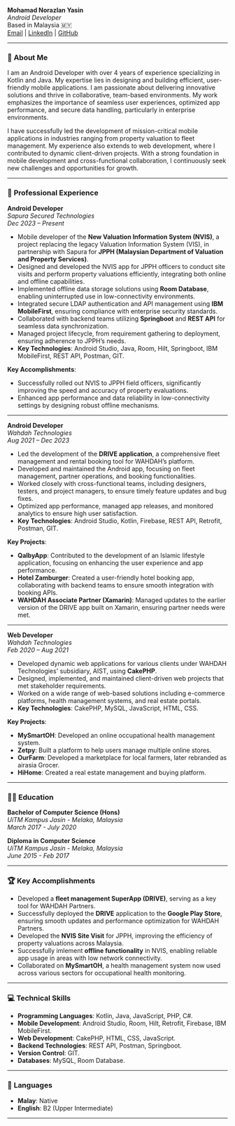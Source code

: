 **Mohamad Norazlan Yasin**  
*Android Developer*  
Based in Malaysia 🇲🇾  
[Email](mailto:mohdnorazlan.yasin@gmail.com) | [LinkedIn](https://www.linkedin.com/in/norazlan-dev/) | [GitHub](https://github.com/norazlan-dev/)

---

### 👋 **About Me**  
I am an Android Developer with over 4 years of experience specializing in Kotlin and Java. My expertise lies in designing and building efficient, user-friendly mobile applications. I am passionate about delivering innovative solutions and thrive in collaborative, team-based environments. My work emphasizes the importance of seamless user experiences, optimized app performance, and secure data handling, particularly in enterprise environments.

I have successfully led the development of mission-critical mobile applications in industries ranging from property valuation to fleet management. My experience also extends to web development, where I contributed to dynamic client-driven projects. With a strong foundation in mobile development and cross-functional collaboration, I continuously seek new challenges and opportunities for growth.

---

### 💼 **Professional Experience**

**Android Developer**  
*Sapura Secured Technologies*  
*Dec 2023 – Present*  

- Mobile developer of the **New Valuation Information System (NVIS)**, a project replacing the legacy Valuation Information System (VIS), in partnership with Sapura for **JPPH (Malaysian Department of Valuation and Property Services)**.
- Designed and developed the NVIS app for JPPH officers to conduct site visits and perform property valuations efficiently, integrating both online and offline capabilities.
- Implemented offline data storage solutions using **Room Database**, enabling uninterrupted use in low-connectivity environments.
- Integrated secure LDAP authentication and API management using **IBM MobileFirst**, ensuring compliance with enterprise security standards.
- Collaborated with backend teams utilizing **Springboot** and **REST API** for seamless data synchronization.
- Managed project lifecycle, from requirement gathering to deployment, ensuring adherence to JPPH’s needs.
- **Key Technologies**: Android Studio, Java, Room, Hilt, Springboot, IBM MobileFirst, REST API, Postman, GIT.

**Key Accomplishments**:
- Successfully rolled out NVIS to JPPH field officers, significantly improving the speed and accuracy of property evaluations.
- Enhanced app performance and data reliability in low-connectivity settings by designing robust offline mechanisms.

---

**Android Developer**  
*Wahdah Technologies*  
*Aug 2021 – Dec 2023*  

- Led the development of the **DRIVE application**, a comprehensive fleet management and rental booking tool for WAHDAH’s platform.
- Developed and maintained the Android app, focusing on fleet management, partner operations, and booking functionalities.
- Worked closely with cross-functional teams, including designers, testers, and project managers, to ensure timely feature updates and bug fixes.
- Optimized app performance, managed app releases, and monitored analytics to ensure high user satisfaction.
- **Key Technologies**: Android Studio, Kotlin, Firebase, REST API, Retrofit, Postman, GIT.

**Key Projects**:
- **QalbyApp**: Contributed to the development of an Islamic lifestyle application, focusing on enhancing the user experience and app performance.
- **Hotel Zamburger**: Created a user-friendly hotel booking app, collaborating with backend teams to ensure smooth integration with booking APIs.
- **WAHDAH Associate Partner (Xamarin)**: Managed updates to the earlier version of the DRIVE app built on Xamarin, ensuring partner needs were met.

---

**Web Developer**  
*Wahdah Technologies*  
*Feb 2020 – Aug 2021*  

- Developed dynamic web applications for various clients under WAHDAH Technologies' subsidiary, AIST, using **CakePHP**.
- Designed, implemented, and maintained client-driven web projects that met stakeholder requirements.
- Worked on a wide range of web-based solutions including e-commerce platforms, health management systems, and real estate portals.
- **Key Technologies**: CakePHP, MySQL, JavaScript, HTML, CSS.

**Key Projects**:
- **MySmartOH**: Developed an online occupational health management system.
- **Zetpy**: Built a platform to help users manage multiple online stores.
- **OurFarm**: Developed a marketplace for local farmers, later rebranded as airasia Grocer.
- **HiHome**: Created a real estate management and buying platform.

---

### 👨‍🎓 **Education**

**Bachelor of Computer Science (Hons)**  
*UiTM Kampus Jasin - Melaka, Malaysia*  
*March 2017 - July 2020*

**Diploma in Computer Science**  
*UiTM Kampus Jasin - Melaka, Malaysia*  
*June 2015 - Feb 2017*

---

### 🏆 **Key Accomplishments**

- Developed a **fleet management SuperApp (DRIVE)**, serving as a key tool for WAHDAH Partners.
- Successfully deployed the **DRIVE** application to the **Google Play Store**, ensuring smooth updates and performance optimization for WAHDAH Partners.
- Developed the **NVIS Site Visit** for JPPH, improving the efficiency of property valuations across Malaysia.
- Successfully imlement **offline functionality** in NVIS, enabling reliable app usage in areas with low network connectivity.
- Collaborated on **MySmartOH**, a health management system now used across various sectors for occupational health monitoring.

---

### 💻 **Technical Skills**

- **Programming Languages**: Kotlin, Java, JavaScript, PHP, C#.
- **Mobile Development**: Android Studio, Room, Hilt, Retrofit, Firebase, IBM MobileFirst.
- **Web Development**: CakePHP, HTML, CSS, JavaScript.
- **Backend Technologies**: REST API, Postman, Springboot.
- **Version Control**: GIT.
- **Databases**: MySQL, Room Database.

---

### 💬 **Languages**

- **Malay**: Native  
- **English**: B2 (Upper Intermediate)

---
